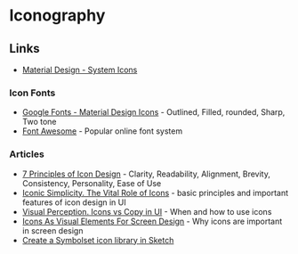 # Iconography

## Links

* [Material Design - System Icons](https://material.io/design/iconography/system-icons.html#design-principles)

### Icon Fonts

* [Google Fonts - Material Design Icons](https://fonts.google.com/icons?selected=Material+Icons) - Outlined, Filled, rounded, Sharp, Two tone
* [Font Awesome](https://fontawesome.com) - Popular online font system

### Articles

* [7 Principles of Icon Design](https://uxdesign.cc/7-principles-of-icon-design-e7187539e4a2) - Clarity, Readability, Alignment, Brevity, Consistency, Personality, Ease of Use
* [Iconic Simplicity. The Vital Role of Icons](https://blog.tubikstudio.com/iconic-simplicity-the-vital-role-of-icons/) - basic principles and important features of icon design in UI
* [Visual Perception. Icons vs Copy in UI](https://uxplanet.org/visual-perception-icons-vs-copy-in-ui-cd8e1a2f8af0) - When and how to use icons
* [Icons As Visual Elements For Screen Design](https://www.smashingmagazine.com/2018/02/user-interfaces-icons-visual-elements-screen-design/) - Why icons are important in screen design
* [Create a Symbolset icon library in Sketch](https://medium.com/sketch-app-sources/create-a-symbolset-icon-library-in-sketch-9968a3059602)

